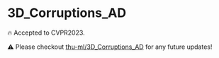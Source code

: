 # 3D_Corruptions_AD
🔥 Accepted to CVPR2023.

:warning: Please checkout [thu-ml/3D_Corruptions_AD](https://github.com/thu-ml/3D_Corruptions_AD) for any future updates!
